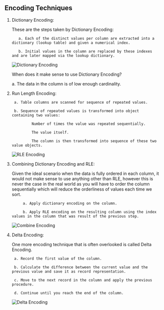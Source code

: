 ## Encoding Techniques

1.   Dictionary Encoding:
        
        These are the steps taken by Dictionary Encoding:

            a. Each of the distinct values per column are extracted into a dictionary (lookup table) and given a numerical index.

            b. Initial values in the column are replaced by these indexes and are later mapped via the lookup dictionary.

        ![Dictionary Encoding](/CodeExamples/Data_Engineering/images/dictionary_encoding.png)

        When does it make sense to use Dictionary Encoding?

        a. The data in the column is of low enough cardinality.



2. Run Length Encoding:

        a. Table columns are scanned for sequence of repeated values.

        b. Sequence of repeated values is transformed into object containing two values:

                Number of times the value was repeated sequentially.

                The value itself.

                The column is then transformed into sequence of these two value objects.
        
    ![RLE Encoding](/CodeExamples/Data_Engineering/images/rle.png)

3. Combining Dictionary Encoding and RLE:

    Given the ideal scenario when the data is fully ordered in each column, it would not make sense to use anything other than RLE, however this is never the case in the real world as you will have to order the column sequentially which will reduce the orderliness of values each time we sort.

            a. Apply dictionary encoding on the column.

            b. Apply RLE encoding on the resulting column using the index values in the column that was result of the previous step.

    ![Combine Encoding](/CodeExamples/Data_Engineering/images/combine_dic_rle.png)

4. Delta Encoding:

    One more encoding technique that is often overlooked is called Delta Encoding. 
    
        a. Record the first value of the column.

        b. Calculate the difference between the current value and the previous value and save it as record representation.

        c. Move to the next record in the column and apply the previous procedure.

        d. Continue until you reach the end of the column.
    
    ![Delta Encoding](/CodeExamples/Data_Engineering/images/delta_encoding.png)